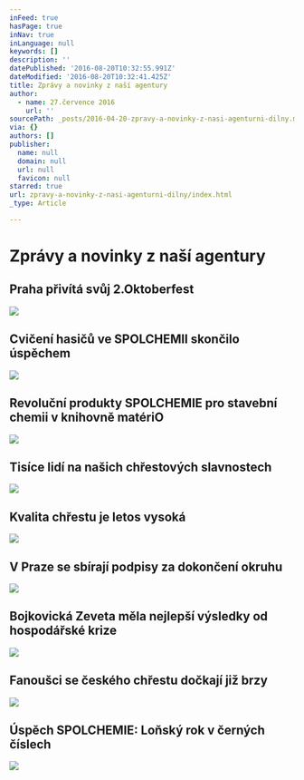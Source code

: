 ```yaml
---
inFeed: true
hasPage: true
inNav: true
inLanguage: null
keywords: []
description: ''
datePublished: '2016-08-20T10:32:55.991Z'
dateModified: '2016-08-20T10:32:41.425Z'
title: Zprávy a novinky z naší agentury
author:
  - name: 27.července 2016
    url: ''
sourcePath: _posts/2016-04-20-zpravy-a-novinky-z-nasi-agenturni-dilny.md
via: {}
authors: []
publisher:
  name: null
  domain: null
  url: null
  favicon: null
starred: true
url: zpravy-a-novinky-z-nasi-agenturni-dilny/index.html
_type: Article

---
```

# Zprávy a novinky z naší agentury

## Praha přivítá svůj 2.Oktoberfest
![](https://the-grid-user-content.s3-us-west-2.amazonaws.com/efb08e13-fb11-49f7-8632-edc16cbb14ae.jpg)

## Cvičení hasičů ve SPOLCHEMII skončilo úspěchem
![](https://the-grid-user-content.s3-us-west-2.amazonaws.com/d9451aeb-8a05-4c09-afa3-d70892291f6b.jpg)

## Revoluční produkty SPOLCHEMIE pro stavební chemii v knihovně matériO
![](https://the-grid-user-content.s3-us-west-2.amazonaws.com/d7e39235-9bb8-4e60-a616-0202ea6636b8.jpg)

## Tisíce lidí na našich chřestových slavnostech
![](https://the-grid-user-content.s3-us-west-2.amazonaws.com/cd8cd104-546b-4c80-a772-1c8fdbe5f074.jpg)

## Kvalita chřestu je letos vysoká
![](https://s3-us-west-2.amazonaws.com/the-grid-img/p/7f1e5c3091b8660bebb300420d5d2e3f8a996b0d.jpg)

## V Praze se sbírají podpisy za dokončení okruhu
![](https://the-grid-user-content.s3-us-west-2.amazonaws.com/9018a3eb-cf6c-44ef-aa31-133632dc16ab.jpg)

## Bojkovická Zeveta měla nejlepší výsledky od hospodářské krize
![](https://the-grid-user-content.s3-us-west-2.amazonaws.com/540f53c1-38c3-4f8b-99f3-19d902895ffc.jpg)

## Fanoušci se českého chřestu dočkají již brzy
![](https://the-grid-user-content.s3-us-west-2.amazonaws.com/0776cd82-559e-48a9-adef-f2df1be71485.jpg)

## Úspěch SPOLCHEMIE: Loňský rok v černých číslech
![](https://the-grid-user-content.s3-us-west-2.amazonaws.com/030d2c6b-67e5-45f8-9fb3-5542f2fb8ff9.jpg)